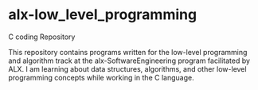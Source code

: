 # alx-low_level_programming
C coding Repository

This repository contains programs written for the low-level programming and algorithm track at the alx-SoftwareEngineering program facilitated by ALX. 
I am learning about data structures, algorithms, and other low-level programming concepts while working in the C language.

